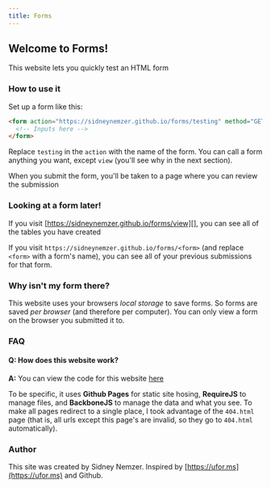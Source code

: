 ```yaml
---
title: Forms
---
```


## Welcome to Forms!

This website lets you quickly test an HTML form

### How to use it

Set up a form like this:

```html
<form action="https://sidneynemzer.github.io/forms/testing" method="GET">
  <!-- Inputs here -->
</form>
```
Replace `testing` in the `action` with the name of the form. You can call a form anything you want, except `view` (you'll see why in the next section).

When you submit the form, you'll be taken to a page where you can review the submission

### Looking at a form later!

If you visit [https://sidneynemzer.github.io/forms/view][], you can see all of the tables you have created

If you visit `https://sidneynemzer.github.io/forms/<form>` (and replace `<form>` with a form's name), you can see all of your previous submissions for that form.

### Why isn't my form there?

This website uses your browsers *local storage* to save forms. So forms are saved *per browser* (and therefore per computer). You can only view a form on the browser you submitted it to.

### FAQ

#### Q: How does this website work?  
**A:** You can view the code for this website [here](https://github.com/SidneyNemzer/forms)

To be specific, it uses **Github Pages** for static site hosing, **RequireJS** to manage files, and **BackboneJS** to manage the data and what you see. To make all pages redirect to a single place, I took advantage of the `404.html` page (that is, all urls except this page's are invalid, so they go to `404.html` automatically).

### Author

This site was created by Sidney Nemzer. Inspired by [https://ufor.ms](https://ufor.ms) and Github.
